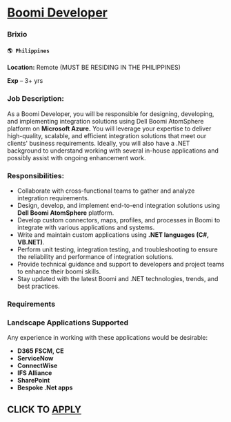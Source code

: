 # [Boomi Developer](https://www.remotewlb.com/apply/boomi-developer)  
### Brixio  
#### `🌎 Philippines`  

**Location:** Remote (MUST BE RESIDING IN THE PHILIPPINES)

 **Exp** – 3+ yrs

### Job Description:

As a Boomi Developer, you will be responsible for designing, developing, and implementing integration solutions using Dell Boomi AtomSphere platform on **Microsoft Azure.** You will leverage your expertise to deliver high-quality, scalable, and efficient integration solutions that meet our clients' business requirements. Ideally, you will also have a .NET background to understand working with several in-house applications and possibly assist with ongoing enhancement work.

### Responsibilities:

  * Collaborate with cross-functional teams to gather and analyze integration requirements.
  * Design, develop, and implement end-to-end integration solutions using **Dell Boomi AtomSphere** platform.
  * Develop custom connectors, maps, profiles, and processes in Boomi to integrate with various applications and systems.
  * Write and maintain custom applications using **.NET languages (C#, VB.NET)**.
  * Perform unit testing, integration testing, and troubleshooting to ensure the reliability and performance of integration solutions.
  * Provide technical guidance and support to developers and project teams to enhance their boomi skills.
  * Stay updated with the latest Boomi and .NET technologies, trends, and best practices.

### Requirements

### Landscape Applications Supported

Any experience in working with these applications would be desirable:

  * **D365 FSCM, CE**
  * **ServiceNow**
  * **ConnectWise**
  * **IFS Alliance**
  * **SharePoint**
  * **Bespoke .Net apps**

  
## CLICK TO [APPLY](https://www.remotewlb.com/apply/boomi-developer)

